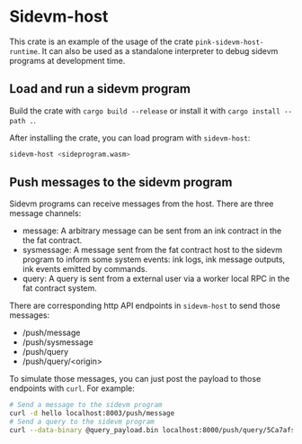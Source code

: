 # Sidevm-host

This crate is an example of the usage of the crate `pink-sidevm-host-runtime`. It can also be used
as a standalone interpreter to debug sidevm programs at development time.

## Load and run a sidevm program
Build the crate with `cargo build --release` or install it with `cargo install --path .`.

After installing the crate, you can load program with `sidevm-host`:

```bash
sidevm-host <sideprogram.wasm>
```

## Push messages to the sidevm program
Sidevm programs can receive messages from the host. There are three message channels:

- message: A arbitrary message can be sent from an ink contract in the the fat contract.
- sysmessage: A message sent from the fat contract host to the sidevm program to inform some system events: ink logs, ink message outputs, ink events emitted by commands.
- query: A query is sent from a external user via a worker local RPC in the fat contract system.

There are corresponding http API endpoints in `sidevm-host` to send those messages:

- /push/message
- /push/sysmessage
- /push/query
- /push/query/\<origin>

To simulate those messages, you can just post the payload to those endpoints with `curl`. For example:


```bash
# Send a message to the sidevm program
curl -d hello localhost:8003/push/message
# Send a query to the sidevm program
curl --data-binary @query_payload.bin localhost:8000/push/query/5Ca7afsGkHrQgwQRcfQ8u7MMrK55JYR3W2rV5KXzThNwu3GU
```
